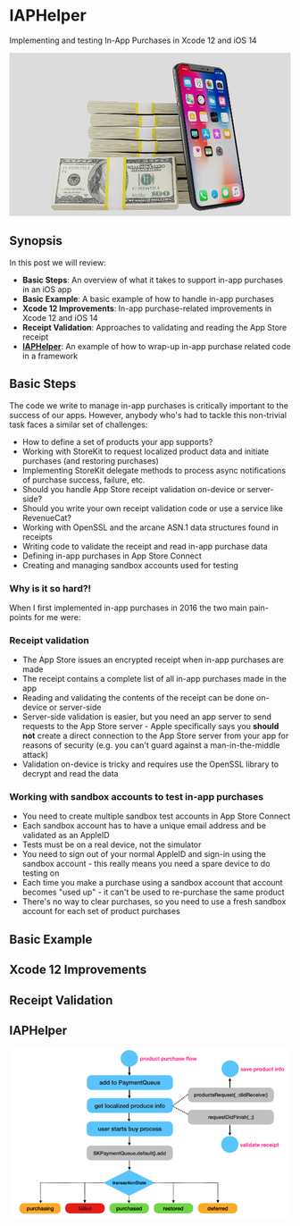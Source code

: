 #  IAPHelper

Implementing and testing In-App Purchases in Xcode 12 and iOS 14

![](./readme-assets/iap0.jpg)

## Synopsis
In this post we will review:

* **Basic Steps**: An overview of what it takes to support in-app purchases in an iOS app
* **Basic Example**: A basic example of how to handle in-app purchases
* **Xcode 12 Improvements**: In-app purchase-related improvements in Xcode 12 and iOS 14
* **Receipt Validation**: Approaches to validating and reading the App Store receipt
* **[IAPHelper](#IAPHelper)**: An example of how to wrap-up in-app purchase related code in a framework

## Basic Steps
The code we write to manage in-app purchases is critically important to the success of our apps. 
However, anybody who's had to tackle this non-trivial task faces a similar set of challenges:

* How to define a set of products your app supports?
* Working with StoreKit to request localized product data and initiate purchases (and restoring purchases) 
* Implementing StoreKit delegate methods to process async notifications of purchase success, failure, etc.
* Should you handle App Store receipt validation on-device or server-side?
* Should you write your own receipt validation code or use a service like RevenueCat?
* Working with OpenSSL and the arcane ASN.1 data structures found in receipts
* Writing code to validate the receipt and read in-app purchase data
* Defining in-app purchases in App Store Connect
* Creating and managing sandbox accounts used for testing


### Why is it so hard?!
When I first implemented in-app purchases in 2016 the two main pain-points for me were:

### Receipt validation

* The App Store issues an encrypted receipt when in-app purchases are made
* The receipt contains a complete list of all in-app purchases made in the app
* Reading and validating the contents of the receipt can be done on-device or server-side
* Server-side validation is easier, but you need an app server to send requests to the App Store server - Apple specifically says you **should not** create a direct connection to the App Store server from your app for reasons of security (e.g. you can't guard against a man-in-the-middle attack)
* Validation on-device is tricky and requires use the OpenSSL library to decrypt and read the data
    
### Working with sandbox accounts to test in-app purchases
* You need to create multiple sandbox test accounts in App Store Connect 
* Each sandbox account has to have a unique email address and be validated as an AppleID
* Tests must be on a real device, not the simulator
* You need to sign out of your normal AppleID and sign-in using the sandbox account - this really means you need a spare device to do testing on
* Each time you make a purchase using a sandbox account that account becomes "used up" - it can't be used to re-purchase the same product 
* There's no way to clear purchases, so you need to use a fresh sandbox account for each set of product purchases

## Basic Example

## Xcode 12 Improvements

## Receipt Validation

## IAPHelper

![](./readme-assets/iap1.jpg)
